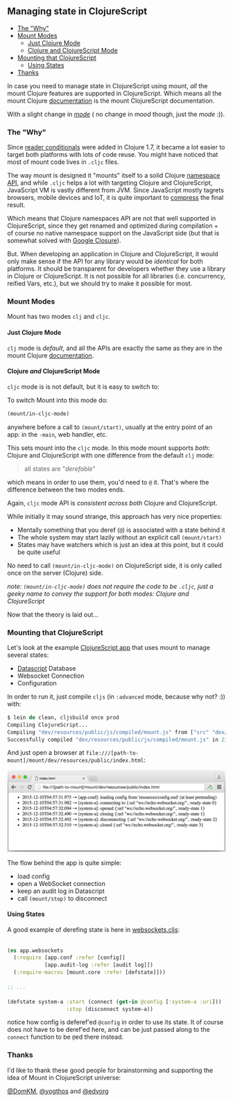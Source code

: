 ## Managing state in ClojureScript

- [The "Why"](#the-why)
- [Mount Modes](#mount-modes)
  - [Just Clojure Mode](#just-clojure-mode)
  - [Clojure and ClojureScript Mode](#clojure-and-clojurescript-mode)
- [Mounting that ClojureScript](#mounting-that-clojurescript)
  - [Using States](#using-states)
- [Thanks](#thanks)

In case you need to manage state in ClojureScript using mount, _all_ the mount Clojure features are supported in ClojureScript. 
Which means all the mount Clojure [documentation](../README.md) is the mount ClojureScript documentation.

With a slight change in [_mode_](clojurescript.md#mount-modes) ( no change in _mood_ though, just the _mode_ :)).

### The "Why"

Since [reader conditionals](http://clojure.org/reader#The%20Reader--Reader%20Conditionals) were added in Clojure 1.7,
it became a lot easier to target both platforms with lots of code reuse. You might have noticed 
that most of mount code lives in `.cljc` files.

The way mount is designed it "mounts" itself to a solid Clojure [namespace API](http://clojure.org/namespaces), 
and while `.cljc` helps a lot with targeting Clojure and ClojureScript, JavaScript VM is vastly different from JVM.
Since JavaScript mostly tagrets browsers, mobile devices and IoT, 
it is quite important to [compress](https://github.com/clojure/clojurescript/wiki/Advanced-Compilation) the final result.

Which means that Clojure namespaces API are not that well supported in ClojureScript, since they get renamed and optimized
during compilation + of course no native namespace support on the JavaScript side 
(but that is somewhat solved with [Google Closure](https://closure-library.googlecode.com/git-history/docs/local_closure_goog_base.js.source.html#line428)).

But. When developing an application in Clojure and ClojureScript, it would only make sense if the API for any library 
would be _identical_ for both platforms. It should be transparent for developers whether they use a library in Clojure or ClojureScript.
It is not possible for all libraries (i.e. concurrency, reified Vars, etc.), but we should try to make it possible for most.

### Mount Modes

Mount has two modes `clj` and `cljc`.

#### Just Clojure Mode

`clj` mode is _default_, and all the APIs are exactly the same as they are in the mount Clojure [documentation](../README.md).

#### Clojure _and_ ClojureScript Mode

`cljc` mode is is not default, but it is easy to switch to:

To switch Mount into this mode do:

```clojure
(mount/in-cljc-mode)
```

anywhere before a call to `(mount/start)`, usually at the entry point of an app: in the `-main`, web handler, etc.

This sets mount into the `cljc` mode. In this mode mount supports _both_: Clojure and ClojureScript with one difference 
from the default `clj` mode:

> all states are "_derefable_"

which means in order to use them, you'd need to `@` it. That's where the difference between the two modes ends.

Again, `cljc` mode API is _consistent across both_ Clojure and ClojureScript.

While initially it may sound strange, this approach has very nice properties:

* Mentally something that you deref (`@`) is associated with a state behind it
* The whole system may start lazily without an explicit call `(mount/start)`
* States may have watchers which is just an idea at this point, but it could be quite useful

No need to call `(mount/in-cljc-mode)` on ClojureScript side, it is only called once on the server (Clojure) side.

_note: `(mount/in-cljc-mode)` does not require the code to be `.cljc`, just a geeky name to convey the support for both modes: Clojure and ClojureScript_

Now that the theory is laid out...

### Mounting that ClojureScript

Let's look at the example [ClojureScript app](../dev/cljs/app) that uses mount to manage several states:

* [Datascript](https://github.com/tonsky/datascript) Database
* Websocket Connection
* Configuration

In order to run it, just compile `cljs` (in `:advanced` mode, because why not? :)) with:

```clojure
$ lein do clean, cljsbuild once prod
Compiling ClojureScript...
Compiling "dev/resources/public/js/compiled/mount.js" from ["src" "dev/cljs"]...
Successfully compiled "dev/resources/public/js/compiled/mount.js" in 23.966 seconds.
```

And just open a browser at `file:///[path-to-mount]/mount/dev/resources/public/index.html`:

<img src="img/mount.cljs.example.png" width="700">

The flow behind the app is quite simple:

* load config
* open a WebSocket connection
* keep an audit log in Datascript
* call `(mount/stop)` to disconnect

#### Using States

A good example of derefing state is here in [websockets.cljs](https://github.com/tolitius/mount/blob/0825ad2ed085b73b7ae989b4382ce4e0376e4be3/dev/cljs/app/websockets.cljs#L21):

```clojure

(ns app.websockets
  (:require [app.conf :refer [config]]
            [app.audit-log :refer [audit log]])
  (:require-macros [mount.core :refer [defstate]]))

;; ...

(defstate system-a :start (connect (get-in @config [:system-a :uri]))
                   :stop (disconnect system-a))
```

notice how config is deferef'ed `@config` in order to use its state. It of course does not have to be deref'ed here, and
can be just passed along to the `connect` function to be `@`ed there instead.

### Thanks

I'd like to thank these good people for brainstorming and supporting the idea of Mount in ClojureScript universe:

[@DomKM](https://github.com/DomKM), [@yogthos](https://github.com/yogthos) and [@edvorg](https://github.com/edvorg)
